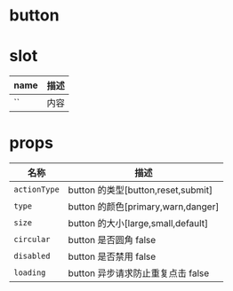 # button


# slot

| name                 | 描述                         |
|----------------------|------------------------------|
|``                    |内容|




# props

| 名称                  | 描述                         |
|----------------------|------------------------------|
|`actionType`          | button 的类型[button,reset,submit] |
|`type`                | button 的颜色[primary,warn,danger] |
|`size`                | button 的大小[large,small,default] |
|`circular`            | button 是否圆角 false |
|`disabled`            | button 是否禁用 false |
|`loading`             | button 异步请求防止重复点击 false |


